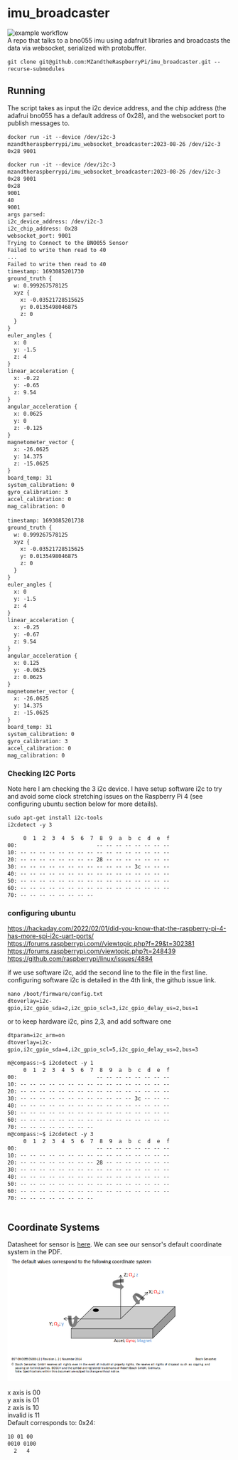 # imu_broadcaster
![example workflow](https://github.com/MZandtheRaspberryPi/imu_broadcaster/actions/workflows/pipeline.yaml/badge.svg)  
A repo that talks to a bno055 imu using adafruit libraries and broadcasts the data via websocket, serialized with protobuffer.

```
git clone git@github.com:MZandtheRaspberryPi/imu_broadcaster.git --recurse-submodules
```

## Running
The script takes as input the i2c device address, and the chip address (the adafrui bno055 has a default address of 0x28), and the websocket port to publish messages to.  
```
docker run -it --device /dev/i2c-3 mzandtheraspberrypi/imu_websocket_broadcaster:2023-08-26 /dev/i2c-3 0x28 9001
```
```
docker run -it --device /dev/i2c-3 mzandtheraspberrypi/imu_websocket_broadcaster:2023-08-26 /dev/i2c-3 0x28 9001
0x28
9001
40
9001
args parsed:
i2c_device_address: /dev/i2c-3
i2c_chip_address: 0x28
websocket_port: 9001
Trying to Connect to the BNO055 Sensor
Failed to write then read to 40
...
Failed to write then read to 40
timestamp: 1693085201730
ground_truth {
  w: 0.999267578125
  xyz {
    x: -0.03521728515625
    y: 0.0135498046875
    z: 0
  }
}
euler_angles {
  x: 0
  y: -1.5
  z: 4
}
linear_acceleration {
  x: -0.22
  y: -0.65
  z: 9.54
}
angular_acceleration {
  x: 0.0625
  y: 0
  z: -0.125
}
magnetometer_vector {
  x: -26.0625
  y: 14.375
  z: -15.0625
}
board_temp: 31
system_calibration: 0
gyro_calibration: 3
accel_calibration: 0
mag_calibration: 0

timestamp: 1693085201738
ground_truth {
  w: 0.999267578125
  xyz {
    x: -0.03521728515625
    y: 0.0135498046875
    z: 0
  }
}
euler_angles {
  x: 0
  y: -1.5
  z: 4
}
linear_acceleration {
  x: -0.25
  y: -0.67
  z: 9.54
}
angular_acceleration {
  x: 0.125
  y: -0.0625
  z: 0.0625
}
magnetometer_vector {
  x: -26.0625
  y: 14.375
  z: -15.0625
}
board_temp: 31
system_calibration: 0
gyro_calibration: 3
accel_calibration: 0
mag_calibration: 0
```

### Checking I2C Ports
Note here I am checking the 3 i2c device. I have setup software i2c to try and avoid some clock stretching issues on the Raspberry Pi 4 (see configuring ubuntu section below for more details).  

```
sudo apt-get install i2c-tools
i2cdetect -y 3
```
```
     0  1  2  3  4  5  6  7  8  9  a  b  c  d  e  f
00:                         -- -- -- -- -- -- -- --
10: -- -- -- -- -- -- -- -- -- -- -- -- -- -- -- --
20: -- -- -- -- -- -- -- -- 28 -- -- -- -- -- -- --
30: -- -- -- -- -- -- -- -- -- -- -- -- 3c -- -- --
40: -- -- -- -- -- -- -- -- -- -- -- -- -- -- -- --
50: -- -- -- -- -- -- -- -- -- -- -- -- -- -- -- --
60: -- -- -- -- -- -- -- -- -- -- -- -- -- -- -- --
70: -- -- -- -- -- -- -- --

```

### configuring ubuntu
https://hackaday.com/2022/02/01/did-you-know-that-the-raspberry-pi-4-has-more-spi-i2c-uart-ports/
https://forums.raspberrypi.com//viewtopic.php?f=29&t=302381
https://forums.raspberrypi.com/viewtopic.php?t=248439
https://github.com/raspberrypi/linux/issues/4884

if we use software i2c, add the second line to the file in the first line. configuring software i2c is detailed in the 4th link, the github issue link.

```
nano /boot/firmware/config.txt
dtoverlay=i2c-gpio,i2c_gpio_sda=2,i2c_gpio_scl=3,i2c_gpio_delay_us=2,bus=1
```


or to keep hardware i2c, pins 2,3, and add software one
```
dtparam=i2c_arm=on
dtoverlay=i2c-gpio,i2c_gpio_sda=4,i2c_gpio_scl=5,i2c_gpio_delay_us=2,bus=3
```

```
m@compass:~$ i2cdetect -y 1
     0  1  2  3  4  5  6  7  8  9  a  b  c  d  e  f
00:                         -- -- -- -- -- -- -- --
10: -- -- -- -- -- -- -- -- -- -- -- -- -- -- -- --
20: -- -- -- -- -- -- -- -- -- -- -- -- -- -- -- --
30: -- -- -- -- -- -- -- -- -- -- -- -- 3c -- -- --
40: -- -- -- -- -- -- -- -- -- -- -- -- -- -- -- --
50: -- -- -- -- -- -- -- -- -- -- -- -- -- -- -- --
60: -- -- -- -- -- -- -- -- -- -- -- -- -- -- -- --
70: -- -- -- -- -- -- -- --
m@compass:~$ i2cdetect -y 3
     0  1  2  3  4  5  6  7  8  9  a  b  c  d  e  f
00:                         -- -- -- -- -- -- -- --
10: -- -- -- -- -- -- -- -- -- -- -- -- -- -- -- --
20: -- -- -- -- -- -- -- -- 28 -- -- -- -- -- -- --
30: -- -- -- -- -- -- -- -- -- -- -- -- -- -- -- --
40: -- -- -- -- -- -- -- -- -- -- -- -- -- -- -- --
50: -- -- -- -- -- -- -- -- -- -- -- -- -- -- -- --
60: -- -- -- -- -- -- -- -- -- -- -- -- -- -- -- --
70: -- -- -- -- -- -- -- --


```

## Coordinate Systems
Datasheet for sensor is [here](https://cdn-shop.adafruit.com/datasheets/BST_BNO055_DS000_12.pdf). We can see our sensor's default coordinate system in the PDF.   
![coordinate_system](assets/bosch_coordinate_system.png)


x axis is 00  
y axis is 01  
z axis is 10  
invalid is 11  
Default corresponds to: 0x24:  
```
10 01 00
0010 0100
  2   4
```